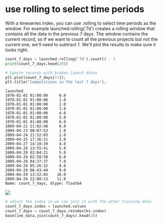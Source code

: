 # use rolling to select time periods
With a timeseries index, you can use .rolling to select time periods as the window. For example launched.rolling('7d') creates a rolling window that contains all the data in the previous 7 days. The window contains the current record, so if we want to count all the previous projects but not the current one, we'll need to subtract 1. We'll plot the results to make sure it looks right.

```python
count_7_days = launched.rolling('7d').count() - 1
print(count_7_days.head(20))

# Ignore records with broken launch dates
plt.plot(count_7_days[7:]);
plt.title("Competitions in the last 7 days");
```

```
launched
1970-01-01 01:00:00     0.0
1970-01-01 01:00:00     1.0
1970-01-01 01:00:00     2.0
1970-01-01 01:00:00     3.0
1970-01-01 01:00:00     4.0
1970-01-01 01:00:00     5.0
1970-01-01 01:00:00     6.0
2009-04-21 21:02:48     0.0
2009-04-23 00:07:53     1.0
2009-04-24 21:52:03     2.0
2009-04-25 17:36:21     3.0
2009-04-27 14:10:39     4.0
2009-04-28 13:55:41     5.0
2009-04-29 02:04:21     5.0
2009-04-29 02:58:50     6.0
2009-04-29 04:37:37     7.0
2009-04-29 05:26:32     8.0
2009-04-29 06:43:44     9.0
2009-04-29 13:52:03    10.0
2009-04-29 22:08:13    11.0
Name: count_7_days, dtype: float64
```

<img src="https://www.kaggleusercontent.com/kf/31657929/eyJhbGciOiJkaXIiLCJlbmMiOiJBMTI4Q0JDLUhTMjU2In0..DMCo4h4S8g1FYkGdNdcG-g.PtG6rWVeZYSoJzuLVF4M35qMs6hh-RJwnpqOWHPlybLrEZ7-m2PJtgtuRbOgsK6yDFRlmhVu8cRx96FDplsrXnwaDDoHtdjpYPXZsVMCAzs2_FG0xJ_UKpDMhAVvFVI9XRuKraoIFkMWnvkzT5gibGqlCpT-OzBH1xlOdnkuarDpA7HmfPXykI5va94SjByXZ5K4QVZSyDJvgWhCPm-_HL36U6dINw4W-dNQnCeNLWQRjpGwTu0mCSGF6d8bZTI2W0mst3M6QlM_evT0Mt0uC8cbbn5DbVY-Oxaei4Dtw5VIChD4t4oM2WpfcoywNsLIlk4U0Qxn9zImdtapJNaSq-0xBnTmKqsTXrLrgXC6c0uMhDOxHpK87VQyOdjfji9yoS-WXC89Sd3BVS7uWAlIpNkglyYTcSQ5loYwbhb4vgWZmbjRanjjCpuYE0kkPZ_NmXyKROreCATF4AH5fYSPHeIDkmocYoBlhmWwSgnonz5eIva_rV8xuwz623gTj16u8iYKYoca-TV3lVymLcgWw5zXDRrIx9BMSKVXVMDxoo18VxV1PQOvH4wHtIjPADxVAvKaNCqeOWNBbKqfypJ0HobTHyKJjBPDCH-hSV2PucvmYXJI1iQOfDRhLEEPFp_0iXuQnw66AcwGW2OJ7iweCTjj_wUEJsP6LgH1l8TiwfM.flbCkr3TUApDhfy5MGZv7g/__results___files/__results___11_1.png">

```python
# adjust the index so we can join it with the other training data
count_7_days.index = launched.values
count_7_days = count_7_days.reindex(ks.index)
baseline_data.join(count_7_days).head(10)
```
